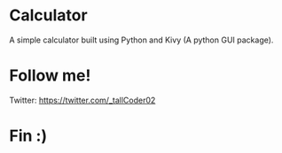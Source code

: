 # Calculator
A simple calculator built using Python and Kivy (A python GUI package).

# Follow me!
Twitter: https://twitter.com/_tallCoder02

# Fin :)
